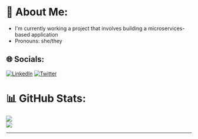 <!--
**diaas14/diaas14** is a ✨ _special_ ✨ repository because its `README.md` (this file) appears on your GitHub profile.

Here are some ideas to get you started:

- 🔭 I’m currently working on ...
- 🌱 I’m currently learning ...
- 👯 I’m looking to collaborate on ...
- 🤔 I’m looking for help with ...
- 💬 Ask me about ...
- 📫 How to reach me: ...
- 😄 Pronouns: ...
- ⚡ Fun fact: ...
-->

# 💫 About Me:
- I'm currently working a project that involves building a microservices-based application
- Pronouns: she/they


## 🌐 Socials:
[![LinkedIn](https://img.shields.io/badge/LinkedIn-%230077B5.svg?logo=linkedin&logoColor=white)](https://linkedin.com/in/diya-s-4832301a8) [![Twitter](https://img.shields.io/badge/Twitter-%231DA1F2.svg?logo=Twitter&logoColor=white)](https://twitter.com/httpy2k) 
# 📊 GitHub Stats:
![](https://github-readme-streak-stats.herokuapp.com/?user=diaas14&theme=omni&hide_border=true)<br/>
![](https://github-readme-stats.vercel.app/api/top-langs/?username=diaas14&theme=omni&hide_border=true&include_all_commits=false&count_private=false&layout=compact)

---
